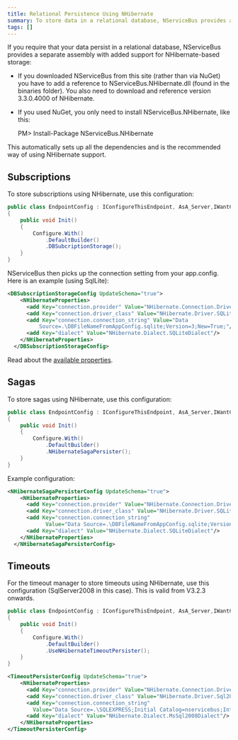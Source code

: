 ```yaml
---
title: Relational Persistence Using NHibernate
summary: To store data in a relational database, NServiceBus provides a separate assembly with support for NHibernate-based storage.
tags: []
---
```


If you require that your data persist in a relational database, NServiceBus provides a separate assembly with added support for NHibernate-based storage:

-   If you downloaded NServiceBus from this site (rather than via NuGet) you have to add a reference to NServiceBus.NHibernate.dll (found in the binaries folder). You also need to download and reference version 3.3.0.4000 of NHibernate.
-   If you used NuGet, you only need to install NServiceBus.NHibernate, like this:

    PM> Install-Package NServiceBus.NHibernate

This automatically sets up all the dependencies and is the recommended way of using NHibernate support.


Subscriptions
-------------

To store subscriptions using NHibernate, use this configuration:

```C#
public class EndpointConfig : IConfigureThisEndpoint, AsA_Server,IWantCustomInitialization
{
    public void Init()
    {
        Configure.With()
            .DefaultBuilder()
            .DBSubcriptionStorage();
    }
}
```

NServiceBus then picks up the connection setting from your app.config. Here is an example (using SqlLite):

```XML
<DBSubscriptionStorageConfig UpdateSchema="true">
    <NHibernateProperties>
      <add Key="connection.provider" Value="NHibernate.Connection.DriverConnectionProvider"/>
      <add Key="connection.driver_class" Value="NHibernate.Driver.SQLite20Driver"/>
      <add Key="connection.connection_string" Value="Data
          Source=.\DBFileNameFromAppConfig.sqlite;Version=3;New=True;"/>
      <add Key="dialect" Value="NHibernate.Dialect.SQLiteDialect"/>
    </NHibernateProperties>
  </DBSubscriptionStorageConfig>
```

Read about the [available properties](http://nhforge.org/doc/nh/en/index.html#configuration-xmlconfig).

Sagas
-----

To store sagas using NHibernate, use this configuration:

```C#
public class EndpointConfig : IConfigureThisEndpoint, AsA_Server,IWantCustomInitialization
{
    public void Init()
    {
        Configure.With()
            .DefaultBuilder()
            .NHibernateSagaPersister();
    }
}
```
Example configuration:

```XML
<NHibernateSagaPersisterConfig UpdateSchema="true">
    <NHibernateProperties>
      <add Key="connection.provider" Value="NHibernate.Connection.DriverConnectionProvider"/>
      <add Key="connection.driver_class" Value="NHibernate.Driver.SQLite20Driver"/>
      <add Key="connection.connection_string" 
            Value="Data Source=.\DBFileNameFromAppConfig.sqlite;Version=3;New=True;"/>
      <add Key="dialect" Value="NHibernate.Dialect.SQLiteDialect"/>
    </NHibernateProperties>
  </NHibernateSagaPersisterConfig>
```

Timeouts
--------

For the timeout manager to store timeouts using NHibernate, use this configuration (SqlServer2008 in this case). This is valid from V3.2.3 onwards.

```C#
public class EndpointConfig : IConfigureThisEndpoint, AsA_Server,IWantCustomInitialization
{
    public void Init()
    {
        Configure.With()
            .DefaultBuilder()
            .UseNHibernateTimeoutPersister();
    }
}
```

```XML
<TimeoutPersisterConfig UpdateSchema="true">
	<NHibernateProperties>
	  <add Key="connection.provider" Value="NHibernate.Connection.DriverConnectionProvider"/>
	  <add Key="connection.driver_class" Value="NHibernate.Driver.Sql2008ClientDriver"/>
	  <add Key="connection.connection_string" 
	    Value="Data Source=.\SQLEXPRESS;Initial Catalog=nservicebus;Integrated Security=True"/>
	  <add Key="dialect" Value="NHibernate.Dialect.MsSql2008Dialect"/>
	</NHibernateProperties>
</TimeoutPersisterConfig>
```


